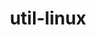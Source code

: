 ---
title: "util-linux"
layout: cache
categories: [package, develop]
meta: {"compilers": ["gcc@11.4.0"], "num_specs": 20, "num_specs_by_stack": {"e4s": 10, "root": 20, "tutorial": 10}, "oss": ["ubuntu22.04"], "platforms": ["linux"], "stacks": ["e4s", "root", "tutorial"], "targets": ["x86_64_v3"], "versions": ["2.40.2"]}
spec_details: [{"compiler": "gcc@11.4.0", "hash": "3oqgzdrblppjznhfds2m7w63o7wnvf5k", "os": "ubuntu22.04", "platform": "linux", "size": "-", "stacks": ["root", "tutorial"], "target": "x86_64_v3", "variants": ["~bash", "build_system=autotools", "patches:=040a650"], "versions": ["2.40.2"]}, {"compiler": "gcc@11.4.0", "hash": "4vbawluxunoc6z6o7uzpfw22fwi6ze5p", "os": "ubuntu22.04", "platform": "linux", "size": "-", "stacks": ["e4s", "root"], "target": "x86_64_v3", "variants": ["~bash", "build_system=autotools", "patches:=040a650"], "versions": ["2.40.2"]}, {"compiler": "gcc@11.4.0", "hash": "7b3tmce65f52dcjivglgfvgjfopqqcge", "os": "ubuntu22.04", "platform": "linux", "size": "-", "stacks": ["root", "tutorial"], "target": "x86_64_v3", "variants": ["~bash", "build_system=autotools", "patches:=040a650"], "versions": ["2.40.2"]}, {"compiler": "gcc@11.4.0", "hash": "a2nsys6u4fkqhwdjhjef3y4nn6igbd3t", "os": "ubuntu22.04", "platform": "linux", "size": "-", "stacks": ["e4s", "root"], "target": "x86_64_v3", "variants": ["~bash", "build_system=autotools", "patches:=040a650"], "versions": ["2.40.2"]}, {"compiler": "gcc@11.4.0", "hash": "a2pwgkoj23z7q6q6k3ozrpyxdxsnavh3", "os": "ubuntu22.04", "platform": "linux", "size": "-", "stacks": ["e4s", "root"], "target": "x86_64_v3", "variants": ["~bash", "build_system=autotools", "patches:=040a650"], "versions": ["2.40.2"]}, {"compiler": "gcc@11.4.0", "hash": "bns5ve5u6jthdwlnx3qyrzxhgprxiwju", "os": "ubuntu22.04", "platform": "linux", "size": "-", "stacks": ["e4s", "root"], "target": "x86_64_v3", "variants": ["~bash", "build_system=autotools", "patches:=040a650"], "versions": ["2.40.2"]}, {"compiler": "gcc@11.4.0", "hash": "h77qluhiv62f3sgkejgu42gehji7y7oj", "os": "ubuntu22.04", "platform": "linux", "size": "-", "stacks": ["root", "tutorial"], "target": "x86_64_v3", "variants": ["~bash", "build_system=autotools", "patches:=040a650"], "versions": ["2.40.2"]}, {"compiler": "gcc@11.4.0", "hash": "irx5gncuzezbm3wqfk65kdpqf2inwims", "os": "ubuntu22.04", "platform": "linux", "size": "-", "stacks": ["e4s", "root"], "target": "x86_64_v3", "variants": ["~bash", "build_system=autotools", "patches:=040a650"], "versions": ["2.40.2"]}, {"compiler": "gcc@11.4.0", "hash": "k2wnzgq5nkwmycixdsuc4jxax2bytvby", "os": "ubuntu22.04", "platform": "linux", "size": "-", "stacks": ["root", "tutorial"], "target": "x86_64_v3", "variants": ["~bash", "build_system=autotools", "patches:=040a650"], "versions": ["2.40.2"]}, {"compiler": "gcc@11.4.0", "hash": "kcohwtf7ktg2nsbqpiqfldzcervejcrh", "os": "ubuntu22.04", "platform": "linux", "size": "-", "stacks": ["root", "tutorial"], "target": "x86_64_v3", "variants": ["~bash", "build_system=autotools", "patches:=040a650"], "versions": ["2.40.2"]}, {"compiler": "gcc@11.4.0", "hash": "lt7idnrjmkyqcndiieqn6evxbt2ufmkl", "os": "ubuntu22.04", "platform": "linux", "size": "-", "stacks": ["root", "tutorial"], "target": "x86_64_v3", "variants": ["~bash", "build_system=autotools", "patches:=040a650"], "versions": ["2.40.2"]}, {"compiler": "gcc@11.4.0", "hash": "phtt3ptrvmjfona2lpdyz3tjxj6dyboo", "os": "ubuntu22.04", "platform": "linux", "size": "-", "stacks": ["root", "tutorial"], "target": "x86_64_v3", "variants": ["~bash", "build_system=autotools", "patches:=040a650"], "versions": ["2.40.2"]}, {"compiler": "gcc@11.4.0", "hash": "qrpslppe7juljmtmfjbemcbsag5exsae", "os": "ubuntu22.04", "platform": "linux", "size": "-", "stacks": ["root", "tutorial"], "target": "x86_64_v3", "variants": ["~bash", "build_system=autotools", "patches:=040a650"], "versions": ["2.40.2"]}, {"compiler": "gcc@11.4.0", "hash": "ryccoic6epwagrvdl3xwlem4libundsy", "os": "ubuntu22.04", "platform": "linux", "size": "-", "stacks": ["root", "tutorial"], "target": "x86_64_v3", "variants": ["~bash", "build_system=autotools", "patches:=040a650"], "versions": ["2.40.2"]}, {"compiler": "gcc@11.4.0", "hash": "ti6pvl65nvigredzlqc4f76km5g5mmfj", "os": "ubuntu22.04", "platform": "linux", "size": "-", "stacks": ["e4s", "root"], "target": "x86_64_v3", "variants": ["~bash", "build_system=autotools", "patches:=040a650"], "versions": ["2.40.2"]}, {"compiler": "gcc@11.4.0", "hash": "ua7p2umfqwnd4vs4xbxgxcktoe5dyg2u", "os": "ubuntu22.04", "platform": "linux", "size": "-", "stacks": ["e4s", "root"], "target": "x86_64_v3", "variants": ["~bash", "build_system=autotools", "patches:=040a650"], "versions": ["2.40.2"]}, {"compiler": "gcc@11.4.0", "hash": "umimckgbnghatqp5nioicmtovraq3gyo", "os": "ubuntu22.04", "platform": "linux", "size": "-", "stacks": ["e4s", "root"], "target": "x86_64_v3", "variants": ["~bash", "build_system=autotools", "patches:=040a650"], "versions": ["2.40.2"]}, {"compiler": "gcc@11.4.0", "hash": "vngo66lhbnu2xqywfxier7vyu3okdoba", "os": "ubuntu22.04", "platform": "linux", "size": "-", "stacks": ["root", "tutorial"], "target": "x86_64_v3", "variants": ["~bash", "build_system=autotools", "patches:=040a650"], "versions": ["2.40.2"]}, {"compiler": "gcc@11.4.0", "hash": "y3oc6lz6cssaudemy7ujwuihaws6zy4m", "os": "ubuntu22.04", "platform": "linux", "size": "-", "stacks": ["e4s", "root"], "target": "x86_64_v3", "variants": ["~bash", "build_system=autotools", "patches:=040a650"], "versions": ["2.40.2"]}, {"compiler": "gcc@11.4.0", "hash": "yj5rldf2jqxdtt6d5pjbxe3go5ewgt57", "os": "ubuntu22.04", "platform": "linux", "size": "-", "stacks": ["e4s", "root"], "target": "x86_64_v3", "variants": ["~bash", "build_system=autotools", "patches:=040a650"], "versions": ["2.40.2"]}]
---